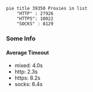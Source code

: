 
```mermaid
pie title 39350 Proxies in list
    "HTTP" : 27926
    "HTTPS": 10022
    "SOCKS" : 8129
```

### Some Info
#### Average Timeout

- mixed: 4.0s
- http: 2.3s
- https: 8.2s
- socks: 6.4s